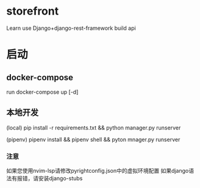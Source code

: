 # storefront
Learn  use Django+django-rest-framework build api
# 启动
## docker-compose 
run docker-compose up [-d]

## 本地开发
(local) pip install -r  requirements.txt && python manager.py runserver

(pipenv) pipenv install && pipenv shell && pyton mnager.py runserver

### 注意
如果您使用nvim-lsp请修改pyrightconfig.json中的虚拟环境配置
如果django语法有报错，请安装django-stubs
